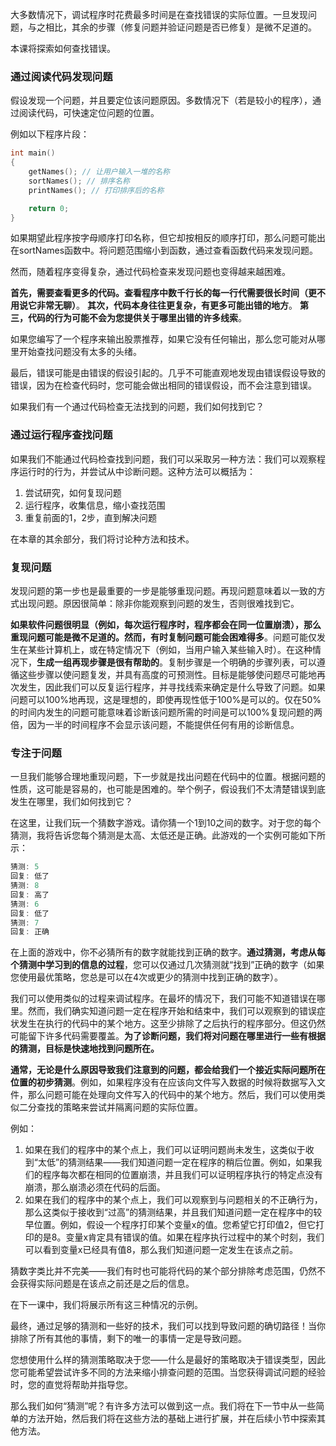 大多数情况下，调试程序时花费最多时间是在查找错误的实际位置。一旦发现问题，与之相比，其余的步骤（修复问题并验证问题是否已修复）是微不足道的。

本课将探索如何查找错误。

### 通过阅读代码发现问题
假设发现一个问题，并且要定位该问题原因。多数情况下（若是较小的程序），通过阅读代码，可快速定位问题的位置。

例如以下程序片段：
```C++
int main()
{
    getNames(); // 让用户输入一堆的名称
    sortNames(); // 排序名称
    printNames(); // 打印排序后的名称

    return 0;
}
```

如果期望此程序按字母顺序打印名称，但它却按相反的顺序打印，那么问题可能出在sortNames函数中。将问题范围缩小到函数，通过查看函数代码来发现问题。

然而，随着程序变得复杂，通过代码检查来发现问题也变得越来越困难。

**首先，需要查看更多的代码。查看程序中数千行长的每一行代需要很长时间（更不用说它非常无聊）**。
**其次，代码本身往往更复杂，有更多可能出错的地方**。
**第三，代码的行为可能不会为您提供关于哪里出错的许多线索**。

如果您编写了一个程序来输出股票推荐，如果它没有任何输出，那么您可能对从哪里开始查找问题没有太多的头绪。

最后，错误可能是由错误的假设引起的。几乎不可能直观地发现由错误假设导致的错误，因为在检查代码时，您可能会做出相同的错误假设，而不会注意到错误。

如果我们有一个通过代码检查无法找到的问题，我们如何找到它？

### 通过运行程序查找问题

如果我们不能通过代码检查找到问题，我们可以采取另一种方法：我们可以观察程序运行时的行为，并尝试从中诊断问题。这种方法可以概括为：

1. 尝试研究，如何复现问题
2. 运行程序，收集信息，缩小查找范围
3. 重复前面的1，2步，直到解决问题

在本章的其余部分，我们将讨论种方法和技术。

### 复现问题

发现问题的第一步也是最重要的一步是能够重现问题。再现问题意味着以一致的方式出现问题。原因很简单：除非你能观察到问题的发生，否则很难找到它。

**如果软件问题很明显（例如，每次运行程序时，程序都会在同一位置崩溃），那么重现问题可能是微不足道的。然而，有时复制问题可能会困难得多**。问题可能仅发生在某些计算机上，或在特定情况下（例如，当用户输入某些输入时）。在这种情况下，**生成一组再现步骤是很有帮助的**。复制步骤是一个明确的步骤列表，可以遵循这些步骤以使问题复发，并具有高度的可预测性。目标是能够使问题尽可能地再次发生，因此我们可以反复运行程序，并寻找线索来确定是什么导致了问题。如果问题可以100%地再现，这是理想的，即使再现性低于100%是可以的。仅在50%的时间内发生的问题可能意味着诊断该问题所需的时间是可以100%复现问题的两倍，因为一半的时间程序不会显示该问题，不能提供任何有用的诊断信息。

### 专注于问题

一旦我们能够合理地重现问题，下一步就是找出问题在代码中的位置。根据问题的性质，这可能是容易的，也可能是困难的。举个例子，假设我们不太清楚错误到底发生在哪里，我们如何找到它？

在这里，让我们玩一个猜数字游戏。请你猜一个1到10之间的数字。对于您的每个猜测，我将告诉您每个猜测是太高、太低还是正确。此游戏的一个实例可能如下所示：

```C++
猜测: 5
回复: 低了
猜测: 8
回复: 高了
猜测: 6
回复: 低了
猜测: 7
回复: 正确
```

在上面的游戏中，你不必猜所有的数字就能找到正确的数字。**通过猜测，考虑从每个猜测中学习到的信息的过程**，您可以仅通过几次猜测就“找到”正确的数字（如果您使用最优策略，您总是可以在4次或更少的猜测中找到正确的数字）。

我们可以使用类似的过程来调试程序。在最坏的情况下，我们可能不知道错误在哪里。然而，我们确实知道问题一定在程序开始和结束中，我们可以观察到的错误症状发生在执行的代码中的某个地方。这至少排除了之后执行的程序部分。但这仍然可能留下许多代码需要覆盖。**为了诊断问题，我们将对问题在哪里进行一些有根据的猜测，目标是快速地找到问题所在。**

**通常，无论是什么原因导致我们注意到的问题，都会给我们一个接近实际问题所在位置的初步猜测**。例如，如果程序没有在应该向文件写入数据的时候将数据写入文件，那么问题可能在处理向文件写入的代码中的某个地方。然后，我们可以使用类似二分查找的策略来尝试并隔离问题的实际位置。


例如：
1. 如果在我们的程序中的某个点上，我们可以证明问题尚未发生，这类似于收到“太低”的猜测结果——我们知道问题一定在程序的稍后位置。例如，如果我们的程序每次都在相同的位置崩溃，并且我们可以证明程序执行的特定点没有崩溃，那么崩溃必须在代码的后面。
2. 如果在我们的程序中的某个点上，我们可以观察到与问题相关的不正确行为，那么这类似于接收到“过高”的猜测结果，并且我们知道问题一定在程序中的较早位置。例如，假设一个程序打印某个变量x的值。您希望它打印值2，但它打印的是8。变量x肯定具有错误的值。如果在程序执行过程中的某个时刻，我们可以看到变量x已经具有值8，那么我们知道问题一定发生在该点之前。

猜数字类比并不完美——我们有时也可能将代码的某个部分排除考虑范围，仍然不会获得实际问题是在该点之前还是之后的信息。

在下一课中，我们将展示所有这三种情况的示例。

最终，通过足够的猜测和一些好的技术，我们可以找到导致问题的确切路径！当你排除了所有其他的事情，剩下的唯一的事情一定是导致问题。

您想使用什么样的猜测策略取决于您——什么是最好的策略取决于错误类型，因此您可能希望尝试许多不同的方法来缩小排查问题的范围。当您获得调试问题的经验时，您的直觉将帮助并指导您。

那么我们如何“猜测”呢？有许多方法可以做到这一点。我们将在下一节中从一些简单的方法开始，然后我们将在这些方法的基础上进行扩展，并在后续小节中探索其他方法。